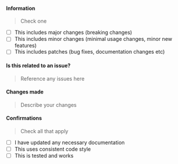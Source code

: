 #### Information

> Check one

- [ ] This includes major changes (breaking changes)
- [ ] This includes minor changes (minimal usage changes, minor new features)
- [ ] This includes patches (bug fixes, documentation changes etc)

#### Is this related to an issue?

> Reference any issues here

#### Changes made

> Describe your changes

#### Confirmations

> Check all that apply

- [ ] I have updated any necessary documentation
- [ ] This uses consistent code style
- [ ] This is tested and works
